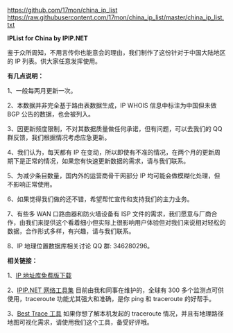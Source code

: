https://github.com/17mon/china_ip_list
https://raw.githubusercontent.com/17mon/china_ip_list/master/china_ip_list.txt

**IPList for China by IPIP.NET**

鉴于众所周知，不用言传你也能意会的理由，我们制作了这份针对于中国大陆地区的 IP 列表。供大家任意发挥使用。

**有几点说明：**

1、一般每两月更新一次。

2、本数据并非完全基于路由表数据生成，IP WHOIS 信息中标注为中国但未做 BGP 公告的数据，也会被列入。

3、因更新频度限制，不对其数据质量做任何承诺，但有问题，可以去我们的 QQ 群反馈，我们根据情况考虑应急更新。

4、我们认为，每天都有 IP 在变动，所以即使有不准的情况，在两个月的更新周期下是正常的情况，如果您有快速更新数据的需求，请与我们联系。

5、为减少条目数量，国内外的运营商骨干网部分 IP 均可能会做模糊化处理，但不影响正常使用。

6、如果觉得我们做的还不错，希望帮忙宣传和支持我们的主力业务。

7、有些多 WAN 口路由器和防火墙设备有 ISP 文件的需求，我们愿意与厂商合作，由我们来提供这个看着细小但实际上很影响用户体验但对我们来说相对轻松的数据，合作形式多样，有兴趣，请与我们联系。

8、IP 地理位置数据库相关讨论 QQ 群: 346280296。

**相关链接：**

1、[IP 地址库免费版下载](https://www.ipip.net/ipdb.html "IPIP.NET IP 归属地数据库")

2、[IPIP.NET 网络工具集](https://tools.ipip.net/traceroute.php "IPIP.NET 网络工具集") 目前由我和同事在维护的，全球有 300 多个监测点可供使用，traceroute 功能尤其强大和准确，是你 ping 和 traceroute 的好帮手。

3、[Best Trace 工具](https://www.ipip.net/download.html#ip_trace "Best Trace 工具") 如果你想了解本机发起的 traceroute 情况，并且有地理路径地图可视化需求，请使用我们这个工具，备受好评哦。